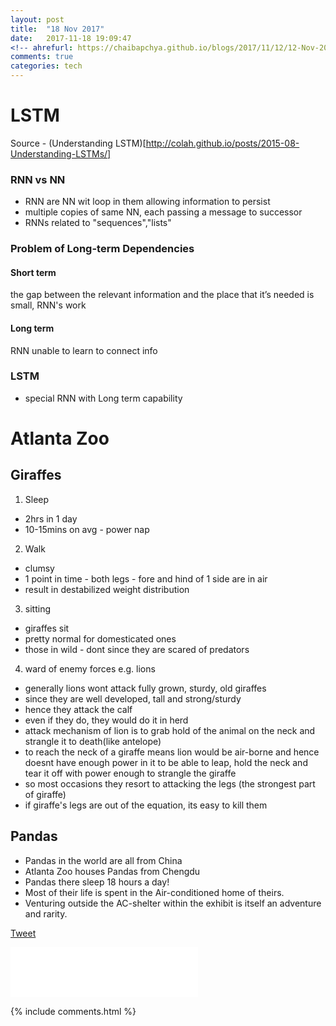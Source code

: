 ```yaml
---
layout: post
title:  "18 Nov 2017"
date:   2017-11-18 19:09:47
<!-- ahrefurl: https://chaibapchya.github.io/blogs/2017/11/12/12-Nov-2017.html -->
comments: true
categories: tech
---
```


# LSTM
Source - (Understanding LSTM)[http://colah.github.io/posts/2015-08-Understanding-LSTMs/]

### RNN vs NN
- RNN are NN wit loop in them allowing information to persist
- multiple copies of same NN, each passing a message to successor
- RNNs related to "sequences","lists"

### Problem of Long-term Dependencies
#### Short term
 the gap between the relevant information and the place that it’s needed is small, RNN's work
#### Long term
 RNN unable to learn to connect info

### LSTM
- special RNN with Long term capability

# Atlanta Zoo
## Giraffes
1. Sleep
- 2hrs in 1 day
- 10-15mins on avg - power nap

2. Walk
- clumsy
- 1 point in time - both legs - fore and hind of 1 side are in air
- result in destabilized weight distribution

3. sitting
- giraffes sit
- pretty normal for domesticated ones
- those in wild - dont since they are scared of predators

4. ward of enemy forces
e.g. lions
- generally lions wont attack fully grown, sturdy, old giraffes
- since they are well developed, tall and strong/sturdy
- hence they attack the calf
- even if they do, they would do it in herd
- attack mechanism of lion is to grab hold of the animal on the neck and strangle it to death(like antelope)
- to reach the neck of a giraffe means lion would be air-borne and hence doesnt have enough power in it to be able to leap, hold the neck and tear it off with power enough to strangle the giraffe
- so most occasions they resort to attacking the legs (the strongest part of giraffe)
- if giraffe's legs are out of the equation, its easy to kill them

## Pandas
- Pandas in the world are all from China
- Atlanta Zoo houses Pandas from Chengdu
- Pandas there sleep 18 hours a day!
- Most of their life is spent in the Air-conditioned home of theirs. 
- Venturing outside the AC-shelter within the exhibit is itself an adventure and rarity.

<div class="g-plus" data-action="share" data-href="https://chaibapchya.github.io/blogs/tech/2017/11/18/2017-11-18.html"></div>

<a href="https://twitter.com/share" class="twitter-share-button" data-url="https://chaibapchya.github.io/blogs/tech/2017/11/18/2017-11-18.html" data-via="chaibapchya" data-size="large" data-hashtags="TheConquestOfWhy,Tech,Data">Tweet</a>
<script>!function(d,s,id){var js,fjs=d.getElementsByTagName(s)[0],p=/^http:/.test(d.location)?'http':'https';if(!d.getElementById(id)){js=d.createElement(s);js.id=id;js.src=p+'://platform.twitter.com/widgets.js';fjs.parentNode.insertBefore(js,fjs);}}(document, 'script', 'twitter-wjs');</script>

<iframe src="//www.facebook.com/plugins/like.php?href=https%3A//chaibapchya.github.io/blogs/tech/2017/11/18/2017-11-18.html&amp;width&amp;layout=standard&amp;action=like&amp;show_faces=true&amp;share=true&amp;height=80&amp;appId=2079840108912058" scrolling="no" frameborder="0" style="border:none; overflow:hidden; height:80px;" allowTransparency="true"></iframe>

[firebug]: https://addons.mozilla.org/en-US/firefox/addon/firebug/
[chrome-dev-tools]: https://developer.chrome.com/devtools


{% include comments.html %}